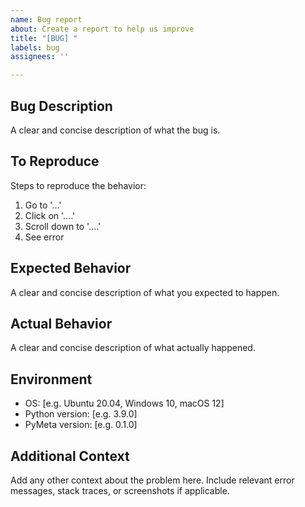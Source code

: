 ```yaml
---
name: Bug report
about: Create a report to help us improve
title: "[BUG] "
labels: bug
assignees: ''

---
```


## Bug Description
A clear and concise description of what the bug is.

## To Reproduce
Steps to reproduce the behavior:
1. Go to '...'
2. Click on '....'
3. Scroll down to '....'
4. See error

## Expected Behavior
A clear and concise description of what you expected to happen.

## Actual Behavior
A clear and concise description of what actually happened.

## Environment
 - OS: [e.g. Ubuntu 20.04, Windows 10, macOS 12]
 - Python version: [e.g. 3.9.0]
 - PyMeta version: [e.g. 0.1.0]

## Additional Context
Add any other context about the problem here. Include relevant error messages, stack traces, or screenshots if applicable.